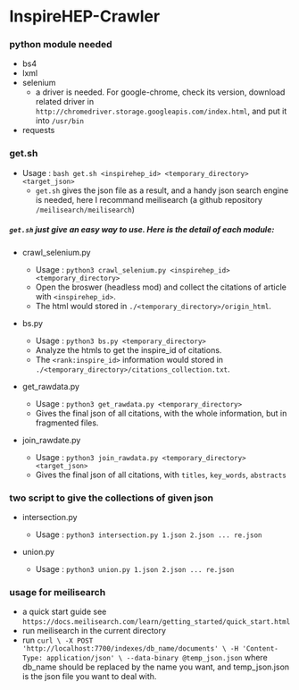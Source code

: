 # InspireHEP-Crawler

### python module needed
- bs4
- lxml
- selenium
    - a driver is needed. For google-chrome, check its version, download related driver in ```http://chromedriver.storage.googleapis.com/index.html```, and put it into ```/usr/bin```
- requests

### get.sh
- Usage : ```bash get.sh <inspirehep_id> <temporary_directory> <target_json>```
    - ```get.sh``` gives the json file as a result, and a handy json search engine is needed, here I recommand meilisearch (a github repository ```/meilisearch/meilisearch```)

##### ```get.sh``` just give an easy way to use. Here is the detail of each module:
- crawl_selenium.py
    - Usage : ```python3 crawl_selenium.py <inspirehep_id> <temporary_directory>```
    - Open the broswer (headless mod) and collect the citations of article with ```<inspirehep_id>```.
    - The html would stored in ```./<temporary_directory>/origin_html```.

- bs.py
    - Usage : ```python3 bs.py <temporary_directory>```
    - Analyze the htmls to get the inspire_id of citations.
    - The ```<rank:inspire_id>``` information would stored in ```./<temporary_directory>/citations_collection.txt```.

- get_rawdata.py
    - Usage : ```python3 get_rawdata.py <temporary_directory>```
    - Gives the final json of all citations, with the whole information, but in fragmented files.

- join_rawdate.py
    - Usage : ```python3 join_rawdata.py <temporary_directory> <target_json>```
    - Gives the final json of all citations, with ```titles```, ```key_words```, ```abstracts```    

### two script to give the collections of given json
- intersection.py
    - Usage : ```python3 intersection.py 1.json 2.json ... re.json```

- union.py
    - Usage : ```python3 union.py 1.json 2.json ... re.json```

### usage for meilisearch
- a quick start guide see ```https://docs.meilisearch.com/learn/getting_started/quick_start.html```
- run meilisearch in the current directory
- run ```curl \
  -X POST 'http://localhost:7700/indexes/db_name/documents' \
  -H 'Content-Type: application/json' \
  --data-binary @temp_json.json``` where db_name should be replaced by the name you want, and temp_json.json is the json file you want to deal with.
